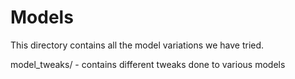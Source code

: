 # Models

This directory contains all the model variations we have tried.

model_tweaks/ - contains different tweaks done to various models
